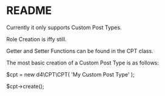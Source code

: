 # README #

Currently it only supports Custom Post Types.

Role Creation is iffy still.

Getter and Setter Functions can be found in the CPT class.


The most basic creation of a Custom Post Type is as follows:


$cpt = new d4\CPT\CPT( 'My Custom Post Type' );


$cpt->create();
